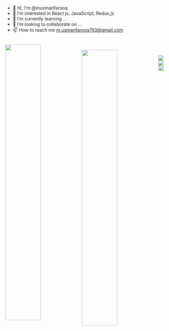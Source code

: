 - 👋 Hi, I’m @musmanfarooq
- 👀 I’m interested in React js, JavaScript, Redux,js
- 🌱 I’m currently learning ...
- 💞️ I’m looking to collaborate on ...
- 📫 How to reach me m.usmanfarooq753@gmail.com
<br/>
<img align="left" width="47%" src="https://github-readme-stats.vercel.app/api?username=musmanfarooq&show_icons=true&theme=radical" />
<br/>
<img align="left" width="47%" src="https://github-readme-stats.vercel.app/api/top-langs/?username=musmanfarooq&layout=compact"/>
<br/>
<img align="left" src="https://img.shields.io/badge/node.js-6DA55F?style=for-the-badge&logo=node.js&logoColor=white"/>
<img align="left" src="https://img.shields.io/badge/javascript-%23323330.svg?style=for-the-badge&logo=javascript&logoColor=%23F7DF1E"/>
<img src="https://img.shields.io/badge/typescript-%23007ACC.svg?style=for-the-badge&logo=typescript&logoColor=white"/>

<!---
musmanfarooq/musmanfarooq is a ✨ special ✨ repository because its `README.md` (this file) appears on your GitHub profile.
You can click the Preview link to take a look at your changes.
--->
